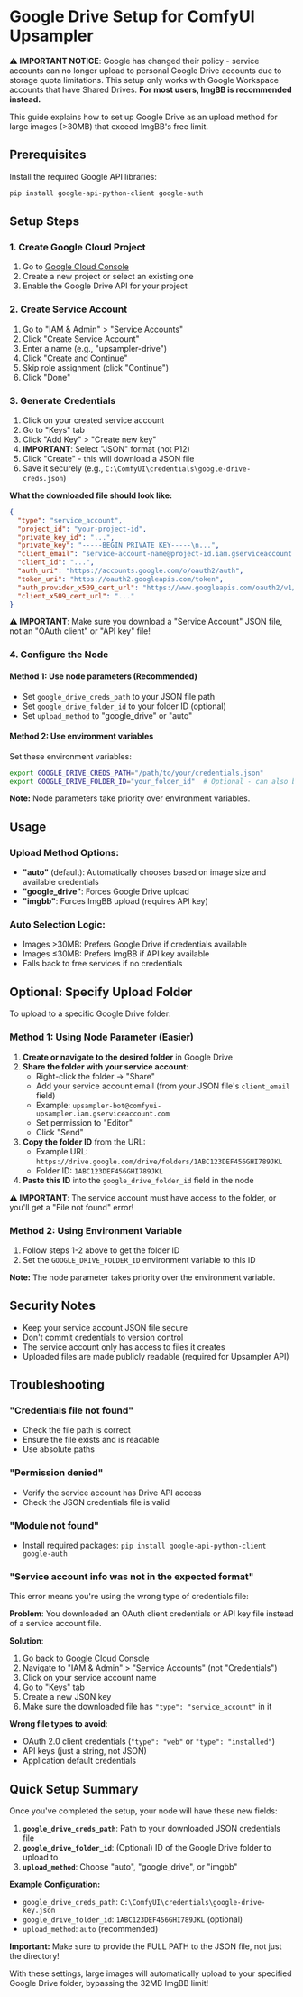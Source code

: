 # Google Drive Setup for ComfyUI Upsampler

**⚠️ IMPORTANT NOTICE**: Google has changed their policy - service accounts can no longer upload to personal Google Drive accounts due to storage quota limitations. This setup only works with Google Workspace accounts that have Shared Drives. **For most users, ImgBB is recommended instead.**

This guide explains how to set up Google Drive as an upload method for large images (>30MB) that exceed ImgBB's free limit.

## Prerequisites

Install the required Google API libraries:
```bash
pip install google-api-python-client google-auth
```

## Setup Steps

### 1. Create Google Cloud Project
1. Go to [Google Cloud Console](https://console.cloud.google.com/)
2. Create a new project or select an existing one
3. Enable the Google Drive API for your project

### 2. Create Service Account
1. Go to "IAM & Admin" > "Service Accounts"
2. Click "Create Service Account"
3. Enter a name (e.g., "upsampler-drive")
4. Click "Create and Continue"
5. Skip role assignment (click "Continue")
6. Click "Done"

### 3. Generate Credentials
1. Click on your created service account
2. Go to "Keys" tab
3. Click "Add Key" > "Create new key"
4. **IMPORTANT**: Select "JSON" format (not P12)
5. Click "Create" - this will download a JSON file
6. Save it securely (e.g., `C:\ComfyUI\credentials\google-drive-creds.json`)

**What the downloaded file should look like:**
```json
{
  "type": "service_account",
  "project_id": "your-project-id",
  "private_key_id": "...",
  "private_key": "-----BEGIN PRIVATE KEY-----\n...",
  "client_email": "service-account-name@project-id.iam.gserviceaccount.com",
  "client_id": "...",
  "auth_uri": "https://accounts.google.com/o/oauth2/auth",
  "token_uri": "https://oauth2.googleapis.com/token",
  "auth_provider_x509_cert_url": "https://www.googleapis.com/oauth2/v1/certs",
  "client_x509_cert_url": "..."
}
```

**⚠️ IMPORTANT**: Make sure you download a "Service Account" JSON file, not an "OAuth client" or "API key" file!

### 4. Configure the Node

#### Method 1: Use node parameters (Recommended)
- Set `google_drive_creds_path` to your JSON file path
- Set `google_drive_folder_id` to your folder ID (optional)
- Set `upload_method` to "google_drive" or "auto"

#### Method 2: Use environment variables
Set these environment variables:
```bash
export GOOGLE_DRIVE_CREDS_PATH="/path/to/your/credentials.json"
export GOOGLE_DRIVE_FOLDER_ID="your_folder_id"  # Optional - can also be set in node
```

**Note:** Node parameters take priority over environment variables.

## Usage

### Upload Method Options:
- **"auto"** (default): Automatically chooses based on image size and available credentials
- **"google_drive"**: Forces Google Drive upload
- **"imgbb"**: Forces ImgBB upload (requires API key)

### Auto Selection Logic:
- Images >30MB: Prefers Google Drive if credentials available
- Images ≤30MB: Prefers ImgBB if API key available
- Falls back to free services if no credentials

## Optional: Specify Upload Folder

To upload to a specific Google Drive folder:

### Method 1: Using Node Parameter (Easier)
1. **Create or navigate to the desired folder** in Google Drive
2. **Share the folder with your service account**:
   - Right-click the folder → "Share"
   - Add your service account email (from your JSON file's `client_email` field)
   - Example: `upsampler-bot@comfyui-upsampler.iam.gserviceaccount.com`
   - Set permission to "Editor"
   - Click "Send"
3. **Copy the folder ID** from the URL:
   - Example URL: `https://drive.google.com/drive/folders/1ABC123DEF456GHI789JKL`
   - Folder ID: `1ABC123DEF456GHI789JKL`
4. **Paste this ID** into the `google_drive_folder_id` field in the node

**⚠️ IMPORTANT**: The service account must have access to the folder, or you'll get a "File not found" error!

### Method 2: Using Environment Variable
1. Follow steps 1-2 above to get the folder ID
2. Set the `GOOGLE_DRIVE_FOLDER_ID` environment variable to this ID

**Note:** The node parameter takes priority over the environment variable.

## Security Notes

- Keep your service account JSON file secure
- Don't commit credentials to version control
- The service account only has access to files it creates
- Uploaded files are made publicly readable (required for Upsampler API)

## Troubleshooting

### "Credentials file not found"
- Check the file path is correct
- Ensure the file exists and is readable
- Use absolute paths

### "Permission denied" 
- Verify the service account has Drive API access
- Check the JSON credentials file is valid

### "Module not found"
- Install required packages: `pip install google-api-python-client google-auth`

### "Service account info was not in the expected format"
This error means you're using the wrong type of credentials file:

**Problem**: You downloaded an OAuth client credentials or API key file instead of a service account file.

**Solution**:
1. Go back to Google Cloud Console
2. Navigate to "IAM & Admin" > "Service Accounts" (not "Credentials")
3. Click on your service account name
4. Go to "Keys" tab
5. Create a new JSON key
6. Make sure the downloaded file has `"type": "service_account"` in it

**Wrong file types to avoid**:
- OAuth 2.0 client credentials (`"type": "web"` or `"type": "installed"`)
- API keys (just a string, not JSON)
- Application default credentials

## Quick Setup Summary

Once you've completed the setup, your node will have these new fields:

1. **`google_drive_creds_path`**: Path to your downloaded JSON credentials file
2. **`google_drive_folder_id`**: (Optional) ID of the Google Drive folder to upload to
3. **`upload_method`**: Choose "auto", "google_drive", or "imgbb"

**Example Configuration:**
- `google_drive_creds_path`: `C:\ComfyUI\credentials\google-drive-key.json`
- `google_drive_folder_id`: `1ABC123DEF456GHI789JKL` (optional)
- `upload_method`: `auto` (recommended)

**Important:** Make sure to provide the FULL PATH to the JSON file, not just the directory!

With these settings, large images will automatically upload to your specified Google Drive folder, bypassing the 32MB ImgBB limit!